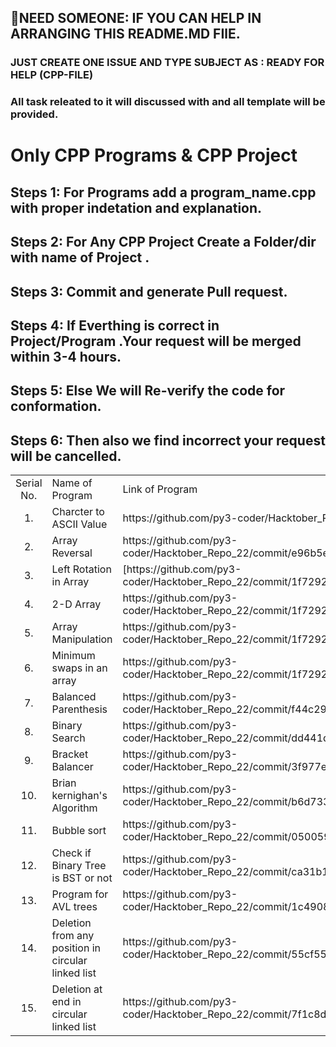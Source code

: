 ## 📢NEED SOMEONE: IF YOU CAN HELP IN ARRANGING THIS README.MD FIlE.
### JUST CREATE ONE ISSUE AND TYPE SUBJECT AS : READY FOR HELP (CPP-FILE)
### All task releated to it will discussed with and all template will be provided.

# Only CPP Programs & CPP Project 
## Steps 1: For Programs add a program_name.cpp with proper indetation and explanation.
## Steps 2: For Any CPP Project Create a Folder/dir with name of Project .
## Steps 3: Commit and generate Pull request.
## Steps 4: If Everthing is correct in Project/Program .Your request will be merged within 3-4 hours.
## Steps 5: Else We will Re-verify the code for conformation.
## Steps 6: Then also we find incorrect your request will be cancelled.
<table>
  <tr>
    <td  align="center"> Serial No. </td>
    <td> Name of Program </td>
    <td> Link of Program </td>
  </tr>
  
   <tr>
    <td  align="center"> 1. </td>
    <td> Charcter to ASCII Value </td>
    <td> https://github.com/py3-coder/Hacktober_Repo_22/blob/main/CPP/ASCIIvalue.cpp </td>
  </tr>
  
   <tr>
    <td  align="center"> 2. </td>
    <td> Array Reversal </td>
    <td> https://github.com/py3-coder/Hacktober_Repo_22/commit/e96b5ea9359385e8761f7781352acd3913dadc27 </td>
  </tr>
  
   <tr>
    <td  align="center"> 3. </td>
    <td> Left Rotation in Array </td>
    <td> [https://github.com/py3-coder/Hacktober_Repo_22/commit/1f729281010bf712e68c1859299a361767a9c7f8 </td>
  </tr>
  
   <tr>
    <td  align="center"> 4. </td>
    <td> 2-D Array </td>
    <td> https://github.com/py3-coder/Hacktober_Repo_22/commit/1f729281010bf712e68c1859299a361767a9c7f8 </td>
  </tr>
  
   <tr>
    <td  align="center"> 5. </td>
    <td> Array Manipulation </td>
    <td> https://github.com/py3-coder/Hacktober_Repo_22/commit/1f729281010bf712e68c1859299a361767a9c7f8 </td>
  </tr>
  
   <tr>
    <td  align="center"> 6. </td>
    <td> Minimum swaps in an array </td>
    <td> https://github.com/py3-coder/Hacktober_Repo_22/commit/1f729281010bf712e68c1859299a361767a9c7f8 </td>
  </tr>
  
   <tr>
    <td  align="center"> 7. </td>
    <td> Balanced Parenthesis </td>
    <td> https://github.com/py3-coder/Hacktober_Repo_22/commit/f44c29f19be1b8ec1c1dc70af4b51ec2efdfd3b3 </td>
  </tr>
  
   <tr>
    <td  align="center"> 8. </td>
    <td> Binary Search </td>
    <td> https://github.com/py3-coder/Hacktober_Repo_22/commit/dd441d7ee0adb3475e0c2eb488b6691e97dd8f25 </td>
  </tr>
  

   <tr>
    <td  align="center"> 9. </td>
    <td> Bracket Balancer </td>
    <td> https://github.com/py3-coder/Hacktober_Repo_22/commit/3f977eebee2bf7d27c3dcc4f96123da99037c1a2 </td>
  </tr>
  
   <tr>
    <td  align="center"> 10. </td>
    <td> Brian kernighan's Algorithm </td>
    <td> https://github.com/py3-coder/Hacktober_Repo_22/commit/b6d73317b5203564e62b3923de6513bbbdac01fc </td>
  </tr>
  
   <tr>
    <td  align="center"> 11. </td>
    <td> Bubble sort </td>
    <td> https://github.com/py3-coder/Hacktober_Repo_22/commit/0500599985b12863a3d85c57db107b9b069d561b </td>
  </tr>
  
   <tr>
    <td  align="center"> 12. </td>
    <td> Check if Binary Tree is BST or not </td>
    <td> https://github.com/py3-coder/Hacktober_Repo_22/commit/ca31b198f4b0ecb38b2179ab7cb83197df33e691 </td>
  </tr>
  
   <tr>
    <td  align="center"> 13. </td>
    <td> Program for AVL trees </td>
    <td> https://github.com/py3-coder/Hacktober_Repo_22/commit/1c490802694fcd015922f9032e0c3035a5bf3aa1 </td>
  </tr>
  
  
  
   <tr>
    <td  align="center"> 14. </td>
    <td> Deletion from any position in circular linked list </td>
    <td> https://github.com/py3-coder/Hacktober_Repo_22/commit/55cf551bbb77f159235ddef637c76731f9a73ca9 </td>
  </tr>
  
   <tr>
    <td  align="center"> 15. </td>
    <td> Deletion at end in circular linked list </td>
    <td> https://github.com/py3-coder/Hacktober_Repo_22/commit/7f1c8d855e1b51f1fc34211fc61f62ab28f24ed8 </td>
  </tr>
	</table>
  
   
